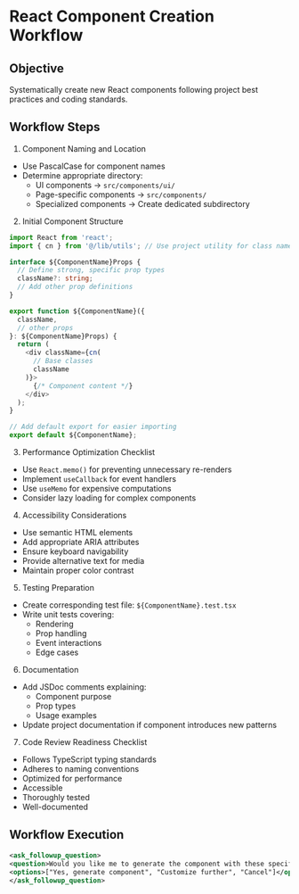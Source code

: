 # React Component Creation Workflow

## Objective
Systematically create new React components following project best practices and coding standards.

## Workflow Steps

1. Component Naming and Location
- Use PascalCase for component names
- Determine appropriate directory:
  * UI components → `src/components/ui/`
  * Page-specific components → `src/components/`
  * Specialized components → Create dedicated subdirectory

2. Initial Component Structure
```typescript
import React from 'react';
import { cn } from '@/lib/utils'; // Use project utility for class names

interface ${ComponentName}Props {
  // Define strong, specific prop types
  className?: string;
  // Add other prop definitions
}

export function ${ComponentName}({ 
  className, 
  // other props 
}: ${ComponentName}Props) {
  return (
    <div className={cn(
      // Base classes
      className
    )}>
      {/* Component content */}
    </div>
  );
}

// Add default export for easier importing
export default ${ComponentName};
```

3. Performance Optimization Checklist
- Use `React.memo()` for preventing unnecessary re-renders
- Implement `useCallback` for event handlers
- Use `useMemo` for expensive computations
- Consider lazy loading for complex components

4. Accessibility Considerations
- Use semantic HTML elements
- Add appropriate ARIA attributes
- Ensure keyboard navigability
- Provide alternative text for media
- Maintain proper color contrast

5. Testing Preparation
- Create corresponding test file: `${ComponentName}.test.tsx`
- Write unit tests covering:
  * Rendering
  * Prop handling
  * Event interactions
  * Edge cases

6. Documentation
- Add JSDoc comments explaining:
  * Component purpose
  * Prop types
  * Usage examples
- Update project documentation if component introduces new patterns

7. Code Review Readiness Checklist
- Follows TypeScript typing standards
- Adheres to naming conventions
- Optimized for performance
- Accessible
- Thoroughly tested
- Well-documented

## Workflow Execution
```xml
<ask_followup_question>
<question>Would you like me to generate the component with these specifications?</question>
<options>["Yes, generate component", "Customize further", "Cancel"]</options>
</ask_followup_question>
